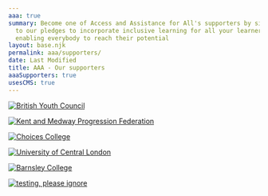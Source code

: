 ```yaml
---
aaa: true
summary: Become one of Access and Assistance for All's supporters by signing up
  to our pledges to incorporate inclusive learning for all your learners,
  enabling everybody to reach their potential
layout: base.njk
permalink: aaa/supporters/
date: Last Modified
title: AAA - Our supporters
aaaSupporters: true
usesCMS: true
---
```

<a href="https://www.byc.org.uk/" class="supporters__link"><img src="/aaaAssets/byc.png" alt="British Youth Council"></a>

<a href="https://kmpf.org/" class="supporters__link"><img src="/aaaAssets/kmpf.png" alt="Kent and Medway Progression Federation"></a>

<a href="https://www.hee.nhs.uk/our-work/choices-college-supported-internships" class="supporters__link"><img src="/aaaAssets/choices_logo.png" alt="Choices College"></a>

<a href="https://www.ucl.ac.uk/" class="supporters__link"><img src="/aaaAssets/UCL_logo.png" alt="University of Central London"></a>

<a href="https://www.barnsley.ac.uk/" class="supporters__link"><img src="/aaaAssets/bc-logo-lb-no-strap.jpg" alt="Barnsley College"></a>

<a href="https://www.byc.org.uk" class="supporters__link"><img src="/aaaAssets/byc.png" alt="testing, please ignore"></a>
